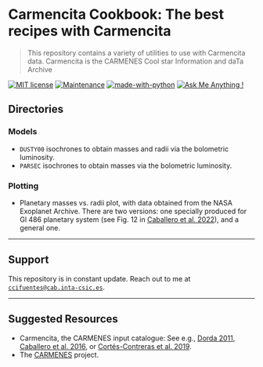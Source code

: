# Carmencita Cookbook: The best recipes with Carmencita

> This repository contains a variety of utilities to use with Carmencita data. 
> Carmencita is the CARMENES Cool star Information and daTa Archive 

[![MIT license](https://img.shields.io/badge/License-MIT-blue.svg)](https://lbesson.mit-license.org/)
[![Maintenance](https://img.shields.io/badge/Maintained%3F-yes-green.svg)](https://GitHub.com/Naereen/StrapDown.js/graphs/commit-activity)
[![made-with-python](https://img.shields.io/badge/Made%20with-Python-1f425f.svg)](https://www.python.org/)
[![Ask Me Anything !](https://img.shields.io/badge/Ask%20me-anything-1abc9c.svg)](https://GitHub.com/ccifuentesr)

## Directories

### Models

- ```DUSTY00``` isochrones to obtain masses and radii via the bolometric luminosity.
- ```PARSEC``` isochrones to obtain masses via the bolometric luminosity.

### Plotting

- Planetary masses vs. radii plot, with data obtained from the NASA Exoplanet Archive. There are two versions: one specially produced for Gl 486 planetary system (see Fig. 12 in <a href="https://ui.adsabs.harvard.edu/abs/2022A%26A...665A.120C/abstract" target="_blank">Caballero et al. 2022</a>), and a general one.

---

## Support 

This repository is in constant update. 
Reach out to me at <a href="mailto:ccifuentes@cab.inta-csic.es">`ccifuentes@cab.inta-csic.es`</a>.

---

## Suggested Resources

- Carmencita, the CARMENES input catalogue: See e.g., <a href="https://eprints.ucm.es/id/eprint/13467/" target="_blank">Dorda 2011</a>, <a href="https://core.ac.uk/download/pdf/144762389.pdf" target="_blank">Caballero et al. 2016</a>, or <a href="https://carmenes.caha.es/ext/conferences/201902_granada/20190221_cortes-contreras.pdf" target="_blank">Cortés-Contreras et al. 2019</a>.
- The <a href="https://carmenes.caha.es" target="_blank">CARMENES</a> project.
